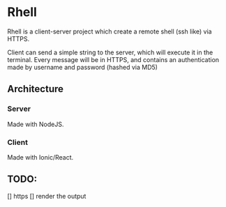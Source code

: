 

# Rhell

Rhell is a client-server project which create a remote shell (ssh like) via HTTPS.

Client can send a simple string to the server, which will execute it in the terminal.
Every message will be in HTTPS, and contains an authentication made by username and password (hashed via MD5)

## Architecture

### Server
Made with NodeJS.


### Client
Made with Ionic/React.


## TODO:

[] https
[] render the output
